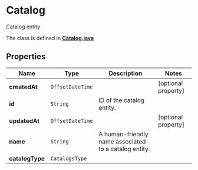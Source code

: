 

# Catalog

Catalog entity

The class is defined in **[Catalog.java](../../src/main/java/org/openapitools/model/Catalog.java)**

## Properties

Name | Type | Description | Notes
------------ | ------------- | ------------- | -------------
**createdAt** | `OffsetDateTime` |  |  [optional property]
**id** | `String` | ID of the catalog entity. | 
**updatedAt** | `OffsetDateTime` |  |  [optional property]
**name** | `String` | A human-friendly name associated to a catalog entity. | 
**catalogType** | `CatalogsType` |  | 







